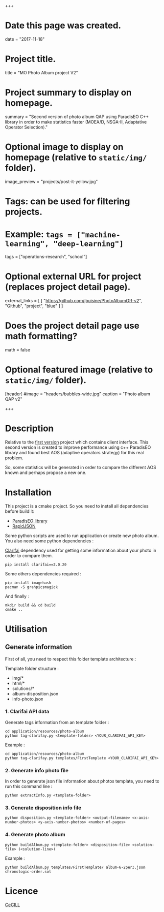 +++
# Date this page was created.
date = "2017-11-18"

# Project title.
title = "MO Photo Album project V2"

# Project summary to display on homepage.
summary = "Second version of photo album QAP using ParadisEO C++ library in order to make statistics faster (MOEA/D, NSGA-II, Adaptative Operator Selection)."

# Optional image to display on homepage (relative to `static/img/` folder).
image_preview = "projects/post-it-yellow.jpg"

# Tags: can be used for filtering projects.
# Example: `tags = ["machine-learning", "deep-learning"]`
tags = ["operations-research", "school"]

# Optional external URL for project (replaces project detail page).
external_links = [
      [
        "https://github.com/jbuisine/PhotoAlbumOR-v2", "Github", "project", "blue"
      ]
    ]

# Does the project detail page use math formatting?
math = false

# Optional featured image (relative to `static/img/` folder).
[header]
#image = "headers/bubbles-wide.jpg"
caption = "Photo album QAP v2"

+++

# Description

Relative to the [first version](https://github.com/jbuisine/RO.PhotoAlbumProject/blob/master/www/modules/routes/solution.js) project which contains client interface. This second version is created to improve performance using c++ ParadisEO library and found best AOS (adaptive operators strategy) for this real problem.

So, some statistics will be generated in order to compare the different AOS known and perhaps propose a new one.

# Installation

This project is a cmake project. So you need to install all dependencies before build it:

* [ParadisEO library](http://paradiseo.gforge.inria.fr/index.php?n=Doc.Install)
* [RapidJSON](https://github.com/Tencent/rapidjson)

Some python scripts are used to run application or create new photo album. You also need some python dependencies :

[Clarifai](https://www.clarifai.com/) dependency used for getting some information about your photo in order to compare them.
```
pip install clarifai==2.0.20
```

Some others dependencies required :
```
pip install imagehash
pacman -S grahpicsmagick
```

And finally :
```
mkdir build && cd build
cmake ..
```

# Utilisation

## Generate information

First of all, you need to respect this folder template architecture :

Template folder structure :
- img/*
- html/*
- solutions/*
- album-disposition.json
- info-photo.json

### 1. Clarifai API data
Generate tags information from an template folder :

```
cd application/resources/photo-album
python tag-clarifay.py <template-folder> <YOUR_CLARIFAI_API_KEY>
```

Example :
```
cd application/resources/photo-album
python tag-clarifay.py templates/FirstTemplate <YOUR_CLARIFAI_API_KEY>
```

### 2. Generate info photo file

In order to generate json file information about photos template, you need to run this command line :
```
python extractInfo.py <template-folder>
```

### 3. Generate disposition info file

```
python disposition.py <template-folder> <output-filename> <x-axis-number-photos> <y-axis-number-photos> <number-of-pages>
```

### 4. Generate photo album

```
python buildAlbum.py <template-folder> <disposition-file> <solution-file> (<solution-line>)
```

Example :
```
python buildAlbum.py templates/FirstTemplate/ album-6-2per3.json chronologic-order.sol
```

# Licence

[CeCILL](http://www.cecill.info/index.en.html)
